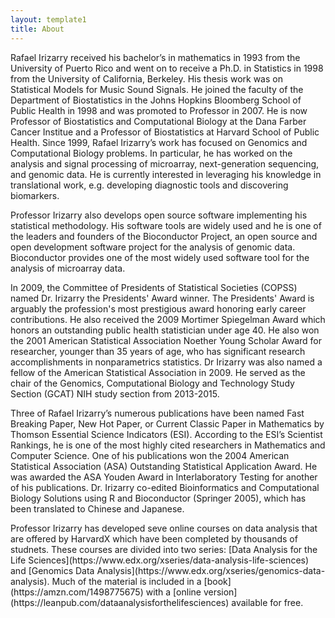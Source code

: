 ```yaml
---
layout: template1
title: About
---
```


<p> Rafael Irizarry received his bachelor’s in mathematics in 1993 from the University of Puerto Rico and went on to receive a Ph.D. in Statistics in 1998 from the University of California, Berkeley. His thesis work was on Statistical Models for Music Sound Signals. He joined the faculty of the Department of Biostatistics in the Johns Hopkins Bloomberg School of Public Health in 1998 and was promoted to Professor in 2007. He is now Professor of Biostatistics and Computational Biology at the Dana Farber Cancer Institue and a Professor of Biostatistics at Harvard School of Public Health. Since 1999, Rafael Irizarry’s work has focused on Genomics and Computational Biology problems. In particular, he has worked on the analysis and signal processing of microarray, next-generation sequencing, and genomic data. He is currently interested in leveraging his knowledge in translational work, e.g. developing diagnostic tools and discovering biomarkers.

<p> Professor Irizarry also develops open source software implementing his statistical methodology. His software tools are widely used and he is one of the leaders and founders of the Bioconductor Project, an open source and open development software project for the analysis of genomic data. Bioconductor provides one of the most widely used software tool for the analysis of microarray data.

<p> In 2009, the Committee of Presidents of Statistical Societies (COPSS) named Dr. Irizarry the Presidents' Award winner. The Presidents' Award is arguably the profession's most prestigious award honoring early career contributions. He also received the 2009 Mortimer Spiegelman Award which honors an outstanding public health statistician under age 40. He also won the 2001 American Statistical Association Noether Young Scholar Award for researcher, younger than 35 years of age, who has significant research accomplishments in nonparametrics statistics. Dr Irizarry was also named a fellow of the American Statistical Association in 2009. He served as the chair of the Genomics, Computational Biology and Technology Study Section (GCAT) NIH study section from 2013-2015.

<p> Three of Rafael Irizarry’s numerous publications have been named Fast Breaking Paper, New Hot Paper, or Current Classic Paper in Mathematics by Thomson Essential Science Indicators (ESI). According to the ESI’s Scientist Rankings, he is one of the most highly cited researchers in Mathematics and Computer Science. One of his publications won the 2004 American Statistical Association (ASA) Outstanding Statistical Application Award. He was awarded the ASA Youden Award in Interlaboratory Testing for another of his publications. Dr. Irizarry co-edited Bioinformatics and Computational Biology Solutions using R and Bioconductor (Springer 2005), which has been translated to Chinese and Japanese.

<p> Professor Irizarry has developed seve online courses on data analysis that are offered by HarvardX which have been completed by thousands of studnets. These courses are divided into two series: [Data Analysis for the Life Sciences](https://www.edx.org/xseries/data-analysis-life-sciences) and [Genomics Data Analysis](https://www.edx.org/xseries/genomics-data-analysis). Much of the material is included in a [book](https://amzn.com/1498775675) with a [online version](https://leanpub.com/dataanalysisforthelifesciences) available for free.


